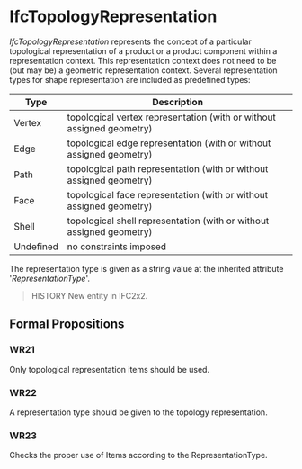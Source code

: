 # IfcTopologyRepresentation

_IfcTopologyRepresentation_ represents the concept of a particular topological representation of a product or a product component within a representation context. This representation context does not need to be (but may be) a geometric representation context. Several representation types for shape representation are included as predefined types:

|Type|Description|
|--- |--- |
|Vertex|topological vertex representation (with or without assigned geometry)|
|Edge|topological edge representation (with or without assigned geometry)|
|Path|topological path representation (with or without assigned geometry)|
|Face|topological face representation (with or without assigned geometry)|
|Shell|topological shell representation (with or without assigned geometry)|
|Undefined|no constraints imposed|

The representation type is given as a string value at the inherited attribute '_RepresentationType_'.

> HISTORY  New entity in IFC2x2.

## Formal Propositions

### WR21
Only topological representation items should be used.

### WR22
A representation type should be given to the topology representation.

### WR23
Checks the proper use of Items according to the RepresentationType.
